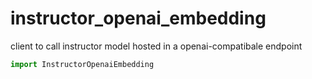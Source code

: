 # instructor_openai_embedding
client to call instructor model hosted in a openai-compatibale endpoint

```python
import InstructorOpenaiEmbedding
```